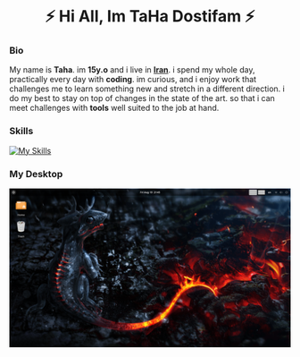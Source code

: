 <h1 align="center">⚡️ Hi All, Im TaHa Dostifam ⚡️</h1>

### Bio
My name is **Taha**. im **15y.o** and i live in [**Iran**](https://en.wikipedia.org/wiki/Iran). i spend my whole day, practically every day with **coding**.
im curious, and i enjoy work that challenges me to learn something new and stretch in a different direction.
i do my best to stay on top of changes in the state of the art. so that i can meet challenges with **tools** well suited to the job at hand.

### Skills
[![My Skills](https://skillicons.dev/icons?i=vscode,js,ts,react,nodejs,express,jest,py,linux,docker,nginx,bash,git,github,gitlab,postgres,sqlite,mongodb,redis)](https://skillicons.dev)

### My Desktop
![](https://raw.githubusercontent.com/tahadostifam/screenfetch/main/desktop20.png)
